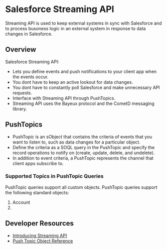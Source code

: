 # Salesforce Streaming API

Streaming API is used to keep external systems in sync with Salesforce and to process busoness logic in an external system in response to data changes in Salesforce.  

## Overview

Salesforce Streaming API:
 * Lets you define events and push notifications to your client app when the events occur.
 * You dont have to keep an active lookout for data changes.
 * You dont have to constantly poll Salesforce and make unnecessary API requests.
 * Interface with Streaming API through PushTopics.
 * Streaming API uses the Bayeux protocol and the CometD messaging library.

## PushTopics

* PushTopic is an sObject that contains the criteria of events that you want to listen to, such as data changes for a particular object.
* Define the criteria as a SOQL query in the PushTopic and specify the record operations to notify on (create, update, delete, and undelete).  
* In addition to event criteria, a PushTopic represents the channel that client apps subscribe to.

### Supported Topics in PushTopic Queries

PushTopic queries support all custom objects.  PushTopic queries support the following standard objects:
1. Account
2. 

## Developer Resources
 * [Introducing Streaming API](https://developer.salesforce.com/docs/atlas.en-us.204.0.api_streaming.meta/api_streaming/intro_stream.htm)
 * [Push Topic Object Reference](https://developer.salesforce.com/docs/atlas.en-us.204.0.api.meta/object_ref/pushtopic.htm)
    
